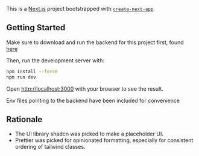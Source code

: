 This is a [Next.js](https://nextjs.org) project bootstrapped with [`create-next-app`](https://nextjs.org/docs/app/api-reference/cli/create-next-app).

## Getting Started

Make sure to download and run the backend for this project first, found [here](https://github.com/jamilchioino/beer-run-backend)

Then, run the development server with:

```bash
npm install --force
npm run dev
```

Open [http://localhost:3000](http://localhost:3000) with your browser to see the result.

Env files pointing to the backend have been included for convenience

## Rationale
* The UI library shadcn was picked to make a placeholder UI.
* Prettier was picked for opinionated formatting, especially for consistent ordering of tailwind classes.
